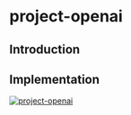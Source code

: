 # project-openai

## Introduction

## Implementation

[![project-openai](https://img.youtube.com/vi/MliHRrp4v-E/0.jpg)](https://youtu.be/MliHRrp4v-E)
